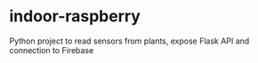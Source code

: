 # indoor-raspberry
Python project to read sensors from plants, expose Flask API and connection to Firebase
